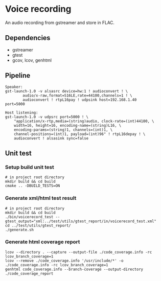 # Voice recording

An audio recording from gstreamer and store in FLAC.

## Dependencies

- gstreamer
- gtest
- gcov, lcov, genhtml

## Pipeline
```
Speaker:
gst-launch-1.0 -v alsasrc device=hw:1 ! audioconvert ! \
        audio/x-raw,format=S16LE,rate=44100,channels=1 ! \
        audioconvert ! rtpL16pay ! udpsink host=192.168.1.40  port=5000
        
Host listening:
gst-launch-1.0 -v udpsrc port=5000 ! \
    "application/x-rtp,media=(string)audio, clock-rate=(int)44100, \
    width=16, height=16, encoding-name=(string)L16, \
    encoding-params=(string)1, channels=(int)1, \
    channel-positions=(int)1, payload=(int)96" ! rtpL16depay ! \
    audioconvert ! alsasink sync=false 
```

## Unit test

### Setup build unit test
```
# in project root directory
mkdir build && cd build
cmake .. -DBUILD_TESTS=ON
```

### Generate xml/html test result

```
# in project root directory
mkdir build && cd build
./bin/voicerecord_test --gtest_output="xml:../test/utils/gtest_report/in/voicerecord_test.xml"
cd ../test/utils/gtest_report/
./generate.sh
```

### Generate html coverage report

```
lcov --directory . --capture --output-file ./code_coverage.info -rc lcov_branch_coverage=1
lcov --remove ./code_coverage.info '/usr/include/*' -o ./code_coverage.info -rc lcov_branch_coverage=1
genhtml code_coverage.info --branch-coverage --output-directory ./code_coverage_report
```
